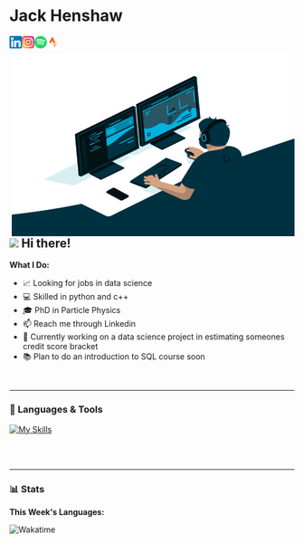 # Jack Henshaw

  <p align="left">
    <a href="https://www.linkedin.com/in/jack-henshaw/">
      <img align="left" alt="Jack's LinkedIN" width="22px" src="https://raw.githubusercontent.com/jackhenshaw/jackhenshaw/main/images/linkedin.svg" />
    </a>
    <a href="https://www.instagram.com/jack_henshaw/">
      <img align="left" alt="Jack's Instagram" width="22px" src="https://raw.githubusercontent.com/jackhenshaw/jackhenshaw/main/images/instagram.svg" />
    </a>
    <a href="https://open.spotify.com/user/1131614634?si=U-_gWyJpRfiEBq6z6qyo3A&utm_source=copy-link">
      <img align="left" alt="Jack's Spotify" width="22px" src="https://raw.githubusercontent.com/jackhenshaw/jackhenshaw/main/images/spotify.svg" />
    </a>
    <a href="https://www.strava.com/athletes/jackhenshaw">
      <img align="left" alt="Jack's Strava" width="22px" src="https://raw.githubusercontent.com/jackhenshaw/jackhenshaw/main/images/strava.svg" />
    </a>
  </p>

<br>
<br>

<img align="right" alt="GIF"   src="https://raw.githubusercontent.com/jackhenshaw/jackhenshaw/main/images/code.gif?raw=true" width="500" height="320"/>

<h2 align="left">
<img src="https://media.giphy.com/media/hvRJCLFzcasrR4ia7z/giphy.gif" width="25px"/> 
Hi there!
</h2>

**What I Do:**
- 📈 Looking for jobs in data science
- 💻 Skilled in python and c++
- 🎓 PhD in Particle Physics
- 📫 Reach me through Linkedin
- 🏦 Currently working on a data science project in estimating someones credit score bracket
- 📚 Plan to do an introduction to SQL course soon
<br>

---

### 🧰 Languages & Tools

[![My Skills](https://skillicons.dev/icons?i=py,tensorflow,aws,cpp,git,githubactions,vim,linux,latex,bash)](https://skillicons.dev)

<br><br>

---

### 📊 Stats

**This Week's Languages:**

<p align="left">
  <img alt="Wakatime" src="https://github-readme-stats.vercel.app/api/wakatime?username=jackhenshaw&theme=gruvbox"/>
</p>

<!--
**Github:**

<p alig="left" href="https://github.com/jackhenshaw/convoychat">
  <img alt="Stats" src="https://github-readme-stats.vercel.app/api?username=jackhenshaw&count_private=true&theme=gruvbox&repo=convoychat" width="500"/>
</p>
-->
